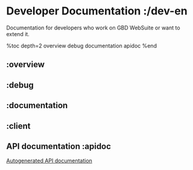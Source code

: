 # Developer Documentation :/dev-en

Documentation for developers who work on GBD WebSuite or want to extend it. 

%toc depth=2
    overview
    debug
    documentation
    apidoc
%end

## :overview

## :debug

## :documentation

## :client

## API documentation :apidoc

[Autogenerated API documentation](/apidoc/8.0/index.html)

